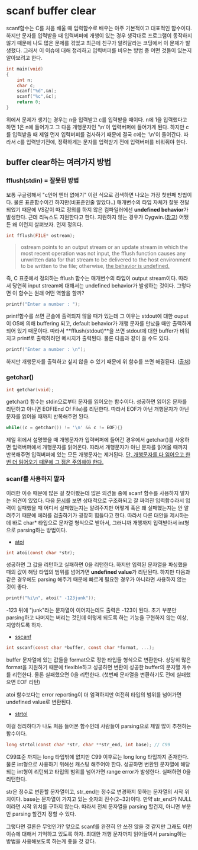 # scanf buffer clear

scanf함수는 C를 처음 배울 때 입력함수로 배우는 아주 기본적이고 대표적인 함수이다. 하지만 문자를 입력받을 때 입력버퍼에 개행이 있는 경우 생각대로 프로그램이 동작하지 않기 때문에 나도 많은 문제를 겪었고 최근에 친구가 알려달라는 코딩에서 이 문제가 발생했다. 그래서 이 이슈에 대해 정리하고 입력버퍼를 비우는 방법 중 어떤 것들이 있는지 알아보려고 한다.

```c
int main(void)
{
    int n;
    char c;
    scanf("%d",&n);
    scanf("%c",&c);
    return 0;
}
```

위에서 문제가 생기는 경우는 n을 입력받고 c를 입력받을 때이다. n에 1을 입력했다고 하면 1은 n에 들어가고 그 다음 개행문자인 '\n'이 입력버퍼에 들어가게 된다. 하지만 c를 입력받을 때 제일 먼저 입력버퍼를 검사하기 때문에 결국 c에는 '\n'이 들어간다. 따라서 c를 입력받기전에, 정확하게는 문자를 입력받기 전에 입력버퍼를 비워줘야 한다.

## buffer clear하는 여러가지 방법

### **fflush(stdin)** = 잘못된 방법

보통 구글링해서 "c언어 엔터 없애기" 이런 식으로 검색하면 나오는 가장 첫번째 방법이다. 물론 표준함수이긴 하지만(비표준인줄 알았다..) 매개변수의 타입 자체가 잘못 전달 되었기 때문에 VS같이 따로 정의를 하지 않은 컴파일러에선 **undefined behavior**가 발생한다. 근데 리눅스도 지원한다고 한다. 지원하지 않는 경우가 Cygwin.([참고](https://stackoverflow.com/a/34247021/9437175)) 어쨌든 왜 이런지 살펴보자. 먼저 정의다.

```c
int fflush(FILE* ostream);
```

> ostream points to an output stream or an update stream in which the most recent operation was not input, the fflush function causes any unwritten data for that stream to be delivered to the host environment to be written to the file; otherwise, <u>the behavior is undefined.</u>

즉, C 표준에서 정의하는 fflush 함수는 매개변수의 타입이 output stream이다. 따라서 당연히 input stream에 대해서는 undefined behavior가 발생하는 것이다. 그렇다면 이 함수는 원래 어떤 역할을 할까? 

```c
printf("Enter a number : ");
```

printf함수를 쓰면 콘솔에 출력되지 않을 때가 있는데 그 이유는 stdout에 대한 ouput이 OS에 의해 buffering 되고, default behavior가 개행 문자를 만났을 때만 출력하게 되어 있기 때문이다. 따라서 **fflush(stdout)**을 쓰면 stdout에 대한 buffer가 비워지고 printf로 출력하려던 메시지가 출력된다. 물론 다음과 같이 쓸 수도 있다.

```c
printf("Enter a number : \n");
```

하지만 개행문자를 출력하고 싶지 않을 수 있기 때문에 위 함수를 쓰면 해결된다. ([출처](https://stackoverflow.com/a/22902085/9437175))



### getchar()

```c
int getchar(void);
```

getchar() 함수는 stdin으로부터 문자를 읽어오는 함수이다. 성공하면 읽어온 문자를 리턴하고 아니면 EOF(End Of File)를 리턴한다. 따라서 EOF가 아닌 개행문자가 아닌문자를 읽어올 때까지 반복해주면 된다.

```C
while((c = getchar()) != '\n' && c != EOF){}
```

제일 위에서 설명했을 때 개행문자가 입력버퍼에 들어간 경우에서 getchar()를 사용하면 입력버퍼에서 개행문자를 읽어온다. 따라서 개행문자가 아닌 문자를 읽어올 때까지 반복해주면 입력버퍼에 있는 모든 개행문자는 제거된다. <u>단, 개행문자를 다 읽어오고 한번 더 읽어오기 때문에 그 점은 주의해야 한다.</u>



### scanf를 사용하지 말자

이러한 이슈 때문에 많은 걸 찾아봤는데 많은 의견들 중에 scanf 함수를 사용하지 말자는 의견이 있었다. 다음 [문서](http://c-faq.com/stdio/scanfprobs.html)를 보면 상대적으로 구조화되고 잘 짜여진 입력함수라서 입력이 실패했을 때 어디서 실패했는지는 알려주지만 어떻게 혹은 왜 실패했는지는 안 알려주기 때문에 에러를 검출하기가 굉장히 힘들다고 한다. 따라서 다른 대안을 제시하는데 바로 char* 타입으로 문자열 형식으로 받아서, 그러니까 개행까지 입력받아서 int형으로 parsing하는 방법이다.

* [atoi](http://en.cppreference.com/w/c/string/byte/atoi)

```c
int atoi(const char *str);
```

성공하면 그 값을 리턴하고 실패하면 0을 리턴한다. 하지만 입력된 문자열을 파싱했을 때의 값이 해당 타입의 범위를 넘어가면 **undefined value**가 리턴된다. 하지만 다음과 같은 경우에도 parsing 해주기 때문에 빠르게 필요한 경우가 아니라면 사용하지 않는 것이 좋다.

```c
printf("%i\n", atoi(" -123junk"));
```

-123 뒤에 "junk"라는 문자열이 이어지는데도 출력은 -123이 된다. 초기 부분만 parsing하고 나머지는 버리는 것인데 이렇게 되도록 하는 기능을 구현하지 않는 이상, 지양하도록 하자.

* [sscanf](http://en.cppreference.com/w/c/io/fscanf)

```c
int sscanf(const char *buffer, const char *format, ...);
```

buffer 문자열에 있는 값들을 format으로 정한 타입들 형식으로 변환한다. 상당히 많은 format을 지원하기 때문에 flexible하고 성공하면 변환이 성공한 buffer의 문자열 개수를 리턴한다. 물론 실패했으면 0을 리턴한다. (첫번째 문자열을 변환하기도 전에 실패했으면 EOF 리턴)

atoi 함수보다는 error reporting이 더 엄격하지만 여전히 타입의 범위를 넘어가면 undefined value로 변환된다.

* [strtol](http://en.cppreference.com/w/c/string/byte/strtol)

이걸 정리하다가 나도 처음 들어본 함수인데 사람들이 parsing으로 제일 많이 추천하는 함수이다.

```c
long strtol(const char *str, char **str_end, int base); // C99
```

C99표준 까지는 long 타입밖에 없지만 C99 이후로는 long long 타입까지 존재한다. 물론 int형으로 사용하기 위해선 캐스팅 해주어야 한다. 성공하면 변환된 문자열에 해당되는 int형이 리턴되고 타입의 범위를 넘어가면 range error가 발생한다. 실패하면 0을 리턴한다.

str은 정수로 변환할 문자열이고, str_end는 정수로 변경하지 못하는 문자열의 시작 위치이다. base는 문자열이 가지고 있는 숫자의 진수(2~32)이다. 만약 str_end가 NULL이라면 시작 위치를 구하지 않는다. 따라서 전체 문자열을 parsing 할건지, 아니면 부분만 parsing 할건지 정할 수 있다. 

그렇다면 결론은 무엇인가?  앞으로 scanf를 완전히 안 쓰진 않을 것 같지만 그래도 이런 이슈에 대해서 기억하고 있도록 하자. 최대한 개행 문자까지 읽어들여서 parsing하는 방법을 사용해보도록 하는게 좋을 것 같다.



